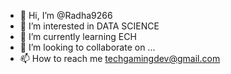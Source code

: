 - 👋 Hi, I’m @Radha9266
- 👀 I’m interested in DATA SCIENCE 
- 🌱 I’m currently learning ECH
- 💞️ I’m looking to collaborate on ...
- 📫 How to reach me techgamingdev@gmail.com

<!---
Radha9266/Radha9266 is a ✨ special ✨ repository because its `README.md` (this file) appears on your GitHub profile.
You can click the Preview link to take a look at your changes.
--->
